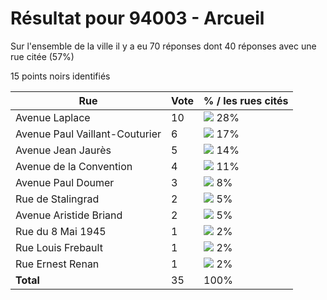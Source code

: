 # Résultat pour 94003 - Arcueil

Sur l'ensemble de la ville il y a eu 70 réponses dont 40 réponses avec une rue citée (57%)

15 points noirs identifiés

| Rue | Vote | % / les rues cités|
|-----|------|-------------------|
| Avenue Laplace | 10 | <img src="../../img/bar_28.gif" />&nbsp;28%|
| Avenue Paul Vaillant-Couturier | 6 | <img src="../../img/bar_17.gif" />&nbsp;17%|
| Avenue Jean Jaurès | 5 | <img src="../../img/bar_14.gif" />&nbsp;14%|
| Avenue de la Convention | 4 | <img src="../../img/bar_11.gif" />&nbsp;11%|
| Avenue Paul Doumer | 3 | <img src="../../img/bar_8.gif" />&nbsp;8%|
| Rue de Stalingrad | 2 | <img src="../../img/bar_5.gif" />&nbsp;5%|
| Avenue Aristide Briand | 2 | <img src="../../img/bar_5.gif" />&nbsp;5%|
| Rue du 8 Mai 1945 | 1 | <img src="../../img/bar_2.gif" />&nbsp;2%|
| Rue Louis Frebault | 1 | <img src="../../img/bar_2.gif" />&nbsp;2%|
| Rue Ernest Renan | 1 | <img src="../../img/bar_2.gif" />&nbsp;2%|
| **Total** | 35 | 100%|
